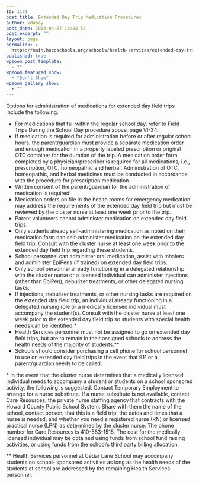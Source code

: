 ```yaml
---
ID: 1171
post_title: Extended Day Trip Medication Procedures
author: vdubay
post_date: 2014-04-07 15:08:57
post_excerpt: ""
layout: page
permalink: >
  https://main.hocoschools.org/schools/health-services/extended-day-trip-medication-procedures/
published: true
wpzoom_post_template:
  - ""
wpzoom_featured_show:
  - "Don't Show"
wpzoom_gallery_show:
  - ""
---
```

<p>Options for administration of medications for extended day field trips include the following.</p>

<ul>
  <li>For medications that fall within the regular school day, refer to Field Trips During the School Day procedure above, page VI-34.</li>
  <li>If medication is required for administration before or after regular school hours, the parent/guardian must provide a separate medication order and enough medication in a properly labeled prescription or original OTC container for the duration of the trip. A medication order form completed by a physician/prescriber is required for all medications, i.e., prescription, OTC, homeopathic and herbal. Administration of OTC, homeopathic, and herbal medicines must be conducted in accordance with the procedure for prescription medication.</li>
  <li>Written consent of the parent/guardian for the administration of medication is required.</li>
  <li>Medication orders on file in the health rooms for emergency medication may address the requirements of the extended day field trip but must be reviewed by the cluster nurse at least one week prior to the trip.</li>
  <li>Parent volunteers cannot administer medication on extended day field trips.</li>
  <li>Only students already self-administering medication as noted on their medication form can self-administer medication on the extended day field trip. Consult with the cluster nurse at least one week prior to the extended day field trip regarding these students.</li>
  <li>School personnel can administer oral medication, assist with inhalers and administer EpiPens (if trained) on extended day field trips.</li>
  <li>Only school personnel already functioning in a delegated relationship with the cluster nurse or a licensed individual can administer injections (other than EpiPen), nebulizer treatments, or other delegated nursing tasks.</li>
  <li>If injections, nebulizer treatments, or other nursing tasks are required on the extended day field trip, an individual already functioning in a delegated nursing role or a medically licensed individual must accompany the student(s). Consult with the cluster nurse at least one week prior to the extended day field trip so students with special health needs can be identified.*</li>
  <li>Health Services personnel must not be assigned to go on extended day field trips, but are to remain in their assigned schools to address the health needs of the majority of students.**</li>
  <li>Schools should consider purchasing a cell phone for school personnel to use on extended day field trips in the event that 911 or a parent/guardian needs to be called.</li>
</ul>

<p>* In the event that the cluster nurse determines that a medically licensed individual needs to accompany a student or students on a school sponsored activity, the following is suggested. Contact Temporary Employment to arrange for a nurse substitute. If a nurse substitute is not available, contact Care Resources, the private nurse staffing agency that contracts with the Howard County Public School System. Share with them the name of the school, contact person, that this is a field trip, the dates and times that a nurse is needed, and whether you need a registered nurse (RN) or licensed practical nurse (LPN) as determined by the cluster nurse. The phone number for Care Resources is 410-583-1515. The cost for the medically licensed individual may be obtained using funds from school fund raising activities, or using funds from the school’s third party billing allocation.</p>

<p>** Health Services personnel at Cedar Lane School may accompany students on school- sponsored activities as long as the health needs of the students at school are addressed by the remaining Health Services personnel.</p>